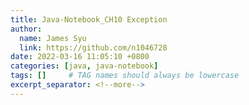 ```yaml
---
title: Java-Notebook_CH10 Exception
author:
  name: James Syu
  link: https://github.com/n1046728
date: 2022-03-16 11:05:10 +0800
categories: [java, java-notebook]
tags: []     # TAG names should always be lowercase
excerpt_separator: <!--more-->
---
```

<!--more-->
